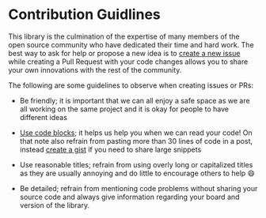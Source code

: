 # Contribution Guidlines

This library is the culmination of the expertise of many members of the open source community who have dedicated their time and hard work. The best way to ask for help or propose a new idea is to [create a new issue](https://github.com/NorthernWidget/DS3231/issues/new) while creating a Pull Request with your code changes allows you to share your own innovations with the rest of the community.

The following are some guidelines to observe when creating issues or PRs:

- Be friendly; it is important that we can all enjoy a safe space as we are all working on the same project and it is okay for people to have different ideas

- [Use code blocks](https://github.com/adam-p/markdown-here/wiki/Markdown-Cheatsheet#code); it helps us help you when we can read your code! On that note also refrain from pasting more than 30 lines of code in a post, instead [create a gist](https://gist.github.com/) if you need to share large snippets

- Use reasonable titles; refrain from using overly long or capitalized titles as they are usually annoying and do little to encourage others to help :smile:

- Be detailed; refrain from mentioning code problems without sharing your source code and always give information regarding your board and version of the library.
